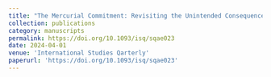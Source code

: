 ```yaml
---
title: "The Mercurial Commitment: Revisiting the Unintended Consequences of Military Humanitarian Intervention and Anti-atrocity Norms"
collection: publications
category: manuscripts
permalink: https://doi.org/10.1093/isq/sqae023
date: 2024-04-01
venue: 'International Studies Qarterly'
paperurl: 'https://doi.org/10.1093/isq/sqae023'
---
```

